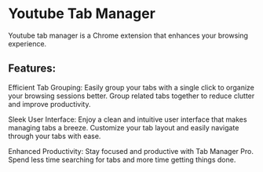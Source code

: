 # Youtube Tab Manager

Youtube tab manager is a Chrome extension that enhances your browsing experience.

## Features:

Efficient Tab Grouping: Easily group your tabs with a single click to organize your browsing sessions better. Group related tabs together to reduce clutter and improve productivity.

Sleek User Interface: Enjoy a clean and intuitive user interface that makes managing tabs a breeze. Customize your tab layout and easily navigate through your tabs with ease.

Enhanced Productivity: Stay focused and productive with Tab Manager Pro. Spend less time searching for tabs and more time getting things done.
